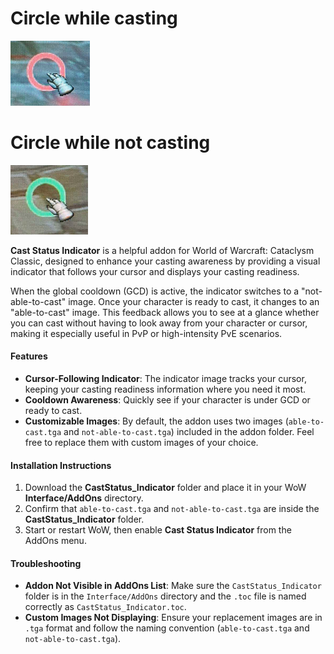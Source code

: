 # Circle while casting
<img src="Casting.png" />

# Circle while not casting
<img src="Not-Casting.png" />

**Cast Status Indicator** is a helpful addon for World of Warcraft: Cataclysm Classic, designed to enhance your casting awareness by providing a visual indicator that follows your cursor and displays your casting readiness.

When the global cooldown (GCD) is active, the indicator switches to a "not-able-to-cast" image. Once your character is ready to cast, it changes to an "able-to-cast" image. This feedback allows you to see at a glance whether you can cast without having to look away from your character or cursor, making it especially useful in PvP or high-intensity PvE scenarios.

#### Features

*   **Cursor-Following Indicator**: The indicator image tracks your cursor, keeping your casting readiness information where you need it most.
*   **Cooldown Awareness**: Quickly see if your character is under GCD or ready to cast.
*   **Customizable Images**: By default, the addon uses two images (`able-to-cast.tga` and `not-able-to-cast.tga`) included in the addon folder. Feel free to replace them with custom images of your choice.

#### Installation Instructions

1.  Download the **CastStatus\_Indicator** folder and place it in your WoW **Interface/AddOns** directory.
2.  Confirm that `able-to-cast.tga` and `not-able-to-cast.tga` are inside the **CastStatus\_Indicator** folder.
3.  Start or restart WoW, then enable **Cast Status Indicator** from the AddOns menu.

#### Troubleshooting

*   **Addon Not Visible in AddOns List**: Make sure the `CastStatus_Indicator` folder is in the `Interface/AddOns` directory and the `.toc` file is named correctly as `CastStatus_Indicator.toc`.
*   **Custom Images Not Displaying**: Ensure your replacement images are in `.tga` format and follow the naming convention (`able-to-cast.tga` and `not-able-to-cast.tga`).
